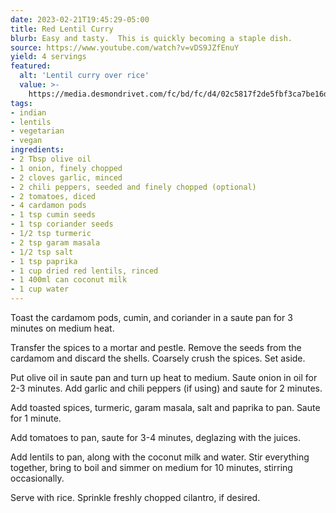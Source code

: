 ```yaml
---
date: 2023-02-21T19:45:29-05:00
title: Red Lentil Curry
blurb: Easy and tasty.  This is quickly becoming a staple dish.
source: https://www.youtube.com/watch?v=vDS9JZfEnuY
yield: 4 servings
featured:
  alt: 'Lentil curry over rice'
  value: >-
    https://media.desmondrivet.com/fc/bd/fc/d4/02c5817f2de5fbf3ca7be16ddd4e3061f35a47ea29cf2d4ed3e345c4.jpg
tags:
- indian
- lentils
- vegetarian
- vegan
ingredients:
- 2 Tbsp olive oil
- 1 onion, finely chopped
- 2 cloves garlic, minced
- 2 chili peppers, seeded and finely chopped (optional)
- 2 tomatoes, diced
- 4 cardamon pods
- 1 tsp cumin seeds
- 1 tsp coriander seeds
- 1/2 tsp turmeric 
- 2 tsp garam masala
- 1/2 tsp salt
- 1 tsp paprika
- 1 cup dried red lentils, rinced
- 1 400ml can coconut milk
- 1 cup water
---
```


Toast the cardamom pods, cumin, and coriander in a saute pan for 3 minutes
on medium heat.

Transfer the spices to a mortar and pestle.  Remove the seeds from the
cardamom and discard the shells. Coarsely crush the spices.  Set aside.

Put olive oil in saute pan and turn up heat to medium.  Saute onion in oil for
2-3 minutes.  Add garlic and chili peppers (if using) and saute for 2
minutes.

Add toasted spices, turmeric, garam masala, salt and paprika to pan. Saute
for 1 minute.

Add tomatoes to pan, saute for 3-4 minutes, deglazing with the juices.

Add lentils to pan, along with the coconut milk and water.  Stir everything
together, bring to boil and simmer on medium for 10 minutes, stirring
occasionally.

Serve with rice.  Sprinkle freshly chopped cilantro, if desired.

